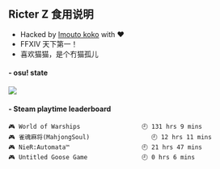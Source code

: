 ## Ricter Z 食用说明
- Hacked by [Imouto koko](https://osu.ppy.sh/users/7679162) with ❤️
- FFXIV 天下第一！
- 喜欢猫猫，是个冇猫孤儿

#### - osu! state
![](http://97.64.19.89:8080/api/v1/stat/4448675?1)

<!-- steam-box start -->
#### - Steam playtime leaderboard
```text
🎮 World of Warships                 🕘 131 hrs 9 mins
🎮 雀魂麻将(MahjongSoul)                 🕘 12 hrs 11 mins
🎮 NieR:Automata™                    🕘 21 hrs 47 mins
🎮 Untitled Goose Game               🕘 0 hrs 6 mins
```
<!-- Powered by https://github.com/YouEclipse/steam-box . -->
<!-- steam-box end -->
